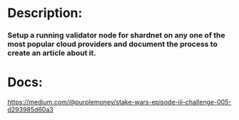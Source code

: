 # Description:
### Setup a running validator node for shardnet on any one of the most popular cloud providers and document the process to create an article about it.

# Docs:
https://medium.com/@purplemoney/stake-wars-episode-iii-challenge-005-d293985d60a3
